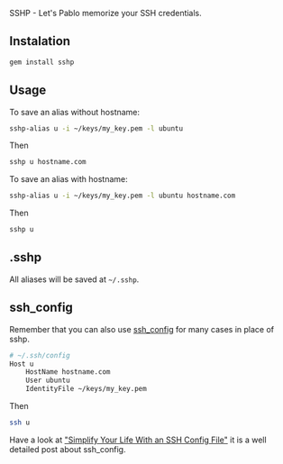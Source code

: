 SSHP - Let's Pablo memorize your SSH credentials.

## Instalation

```sh
gem install sshp
```

## Usage

To save an alias without hostname:

```sh
sshp-alias u -i ~/keys/my_key.pem -l ubuntu
```

Then

```sh
sshp u hostname.com
```
To save an alias with hostname:

```sh
sshp-alias u -i ~/keys/my_key.pem -l ubuntu hostname.com
```
Then

```sh
sshp u
```

## .sshp

All aliases will be saved at `~/.sshp`.

## ssh_config

Remember that you can also use [ssh_config](http://linux.die.net/man/5/ssh_config) for many cases in place of sshp.

```sh
# ~/.ssh/config
Host u
    HostName hostname.com
    User ubuntu
    IdentityFile ~/keys/my_key.pem
```

Then

```sh
ssh u
```

Have a look at ["Simplify Your Life With an SSH Config File"](http://nerderati.com/2011/03/simplify-your-life-with-an-ssh-config-file/) it is a well detailed post about ssh_config.
